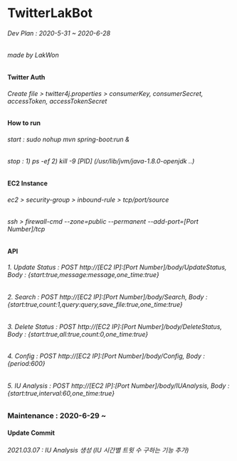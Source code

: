 # TwitterLakBot

###### Dev Plan : 2020-5-31 ~ 2020-6-28

###### made by LakWon

#### Twitter Auth
###### Create file > twitter4j.properties > consumerKey, consumerSecret, accessToken, accessTokenSecret

#### How to run
###### start : sudo nohup mvn spring-boot:run &
###### stop : 1) ps -ef  2) kill -9 [PID]  (/usr/lib/jvm/java-1.8.0-openjdk ..)

#### EC2 Instance
###### ec2 > security-group > inbound-rule > tcp/port/source
###### ssh > firewall-cmd --zone=public --permanent --add-port=[Port Number]/tcp

#### API
###### 1. Update Status : POST http://[EC2 IP]:[Port Number]/body/UpdateStatus, Body : {start:true,message:message,one_time:true}
###### 2. Search : POST http://[EC2 IP]:[Port Number]/body/Search, Body : {start:true,count:1,query:query,save_file:true,one_time:true}
###### 3. Delete Status : POST http://[EC2 IP]:[Port Number]/body/DeleteStatus, Body : {start:true,all:true,count:0,one_time:true}
###### 4. Config : POST http://[EC2 IP]:[Port Number]/body/Config, Body : {period:600}
###### 5. IU Analysis : POST http://[EC2 IP]:[Port Number]/body/IUAnalysis, Body : {start:true,interval:60,one_time:true}

### Maintenance : 2020-6-29 ~

#### Update Commit 
###### 2021.03.07 : IU Analysis 생성 (IU 시간별 트윗 수 구하는 기능 추가)
